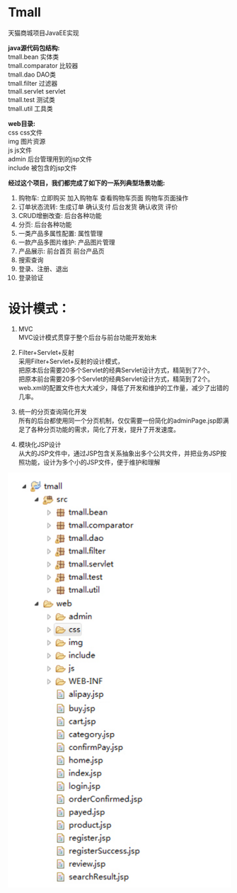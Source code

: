 # Tmall
天猫商城项目JavaEE实现  

<b>java源代码包结构:  </b>  
tmall.bean 实体类  
tmall.comparator 比较器  
tmall.dao DAO类  
tmall.filter 过滤器  
tmall.servlet servlet  
tmall.test 测试类  
tmall.util 工具类  

<b>web目录:</b>  
css css文件  
img 图片资源  
js js文件  
admin 后台管理用到的jsp文件  
include 被包含的jsp文件  

<b>经过这个项目，我们都完成了如下的一系列典型场景功能:</b>  
1. 购物车: 立即购买 加入购物车 查看购物车页面 购物车页面操作  
2. 订单状态流转: 生成订单 确认支付 后台发货 确认收货 评价  
3. CRUD增删改查: 后台各种功能  
4. 分页: 后台各种功能  
5. 一类产品多属性配置: 属性管理  
6. 一款产品多图片维护: 产品图片管理  
7. 产品展示:  前台首页 前台产品页  
8. 搜索查询  
9. 登录、注册、退出  
0. 登录验证  
# 设计模式：
1. MVC  
MVC设计模式贯穿于整个后台与前台功能开发始末  

2. Filter+Servlet+反射  
采用Filter+Servlet+反射的设计模式，  
把原本后台需要20多个Servlet的经典Servlet设计方式，精简到了7个。  
把原本前台需要20多个Servlet的经典Servlet设计方式，精简到了2个。  
web.xml的配置文件也大大减少，降低了开发和维护的工作量，减少了出错的几率。  

3. 统一的分页查询简化开发  
所有的后台都使用同一个分页机制，仅仅需要一份简化的adminPage.jsp即满足了各种分页功能的需求，简化了开发，提升了开发速度。  

4. 模块化JSP设计  
从大的JSP文件中，通过JSP包含关系抽象出多个公共文件，并把业务JSP按照功能，设计为多个小的JSP文件，便于维护和理解  
   
![](eclipse.png)
